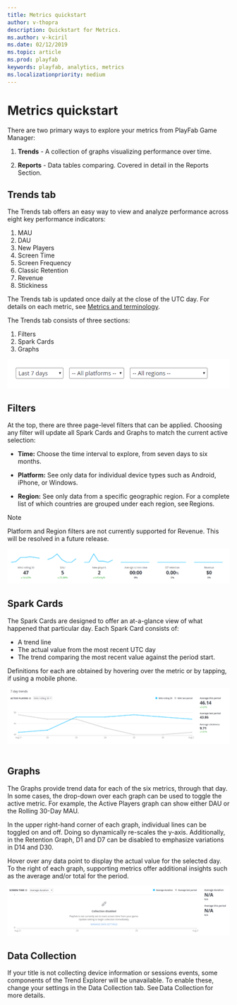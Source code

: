 ```yaml
---
title: Metrics quickstart
author: v-thopra
description: Quickstart for Metrics.
ms.author: v-kciril
ms.date: 02/12/2019
ms.topic: article
ms.prod: playfab
keywords: playfab, analytics, metrics
ms.localizationpriority: medium
---
```


# Metrics quickstart

There are two primary ways to explore your metrics from PlayFab Game Manager:

1. **Trends** - A collection of graphs visualizing performance over time.

2. **Reports** - Data tables comparing. Covered in detail in the Reports Section.

## Trends tab

The Trends tab offers an easy way to view and analyze performance across eight key performance indicators:

1. MAU
2. DAU
3. New Players
4. Screen Time
5. Screen Frequency
6. Classic Retention
7. Revenue
8. Stickiness

The Trends tab is updated once daily at the close of the UTC day. For details on each metric, see [Metrics and terminology](metrics-and-terminology.md).

The Trends tab consists of three sections:

1. Filters
2. Spark Cards
3. Graphs

![Trends Tab](media/tutorials/trends-tab.png)

## Filters

At the top, there are three page-level filters that can be applied. Choosing any filter will update all Spark Cards and Graphs to match the current active selection:

- **Time:** Choose the time interval to explore, from seven days to six months.

- **Platform:** See only data for individual device types such as Android, iPhone, or Windows.

- **Region:** See only data from a specific geographic region. For a complete list of which countries are grouped under each region, see Regions.

> [!NOTE]
> Platform and Region filters are not currently supported for Revenue. This will be resolved in a future release.

![Filters](media/tutorials/filters.png)

## Spark Cards

The Spark Cards are designed to offer an at-a-glance view of what happened that particular day. Each Spark Card consists of:

- A trend line
- The actual value from the most recent UTC day
- The trend comparing the most recent value against the period start.

Definitions for each are obtained by hovering over the metric or by tapping, if using a mobile phone.

![Spark Card](media/tutorials/spark-card.png)  

## Graphs

The Graphs provide trend data for each of the six metrics, through that day. In some cases, the drop-down over each graph can be used to toggle the active metric. For example, the Active Players graph can show either DAU or the Rolling 30-Day MAU.  

In the upper right-hand corner of each graph, individual lines can be toggled on and off. Doing so dynamically re-scales the y-axis.  Additionally, in the Retention Graph, D1 and D7 can be disabled to emphasize variations in D14 and D30.

Hover over any data point to display the actual value for the selected day. To the right of each graph, supporting metrics offer additional insights such as the average and/or total for the period.

![Graphs](media/tutorials/graph.png)

## Data Collection

If your title is not collecting device information or sessions events, some components of the Trend Explorer will be unavailable. To enable these, change your settings in the Data Collection tab. See Data Collection for more details.

